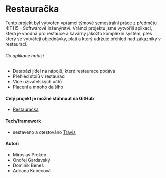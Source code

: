 # Restauračka

Tento projekt byl vytvořen vprámci týmové semestrální práce z předmětu 4IT115 - Softwarové inženýrství. Vrámci projektu jsme vytvořili aplikaci, která je vhodná pro restauce a kavárny jakožto komplexní systém, přes který se vytvářejí objednávky, platí a který udržuje přehled nad zákazníky v restauraci.

###### Co aplikace nabízí
  - Databázi jídel na nápojů, které restaurace podává
  - Přehled stolů v restauraci
  - Více uživatelských účtů
  - Placení a mnoho dalšího

#### Celý projekt je možné stáhnout na GitHub
 - [Restauračka](https://github.com/templary/restauracka2019)

#### Tech/framework
- sestaveno a otestováno [Travis](https://travis-ci.org/)
#### Autoři

 - Miroslav Prokop
 - Ondřej Gardavský
 - Dominik Beneš
 - Adriana Kubecová
 
